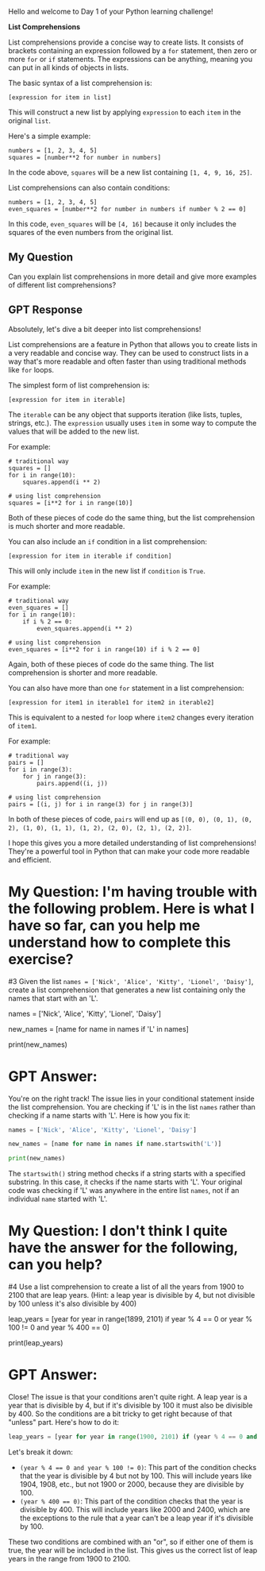 Hello and welcome to Day 1 of your Python learning challenge!

**List Comprehensions**

List comprehensions provide a concise way to create lists. It consists of brackets containing an expression followed by a `for` statement, then zero or more `for` or `if` statements. The expressions can be anything, meaning you can put in all kinds of objects in lists.

The basic syntax of a list comprehension is:

```
[expression for item in list]
```

This will construct a new list by applying `expression` to each `item` in the original `list`.

Here's a simple example:

```
numbers = [1, 2, 3, 4, 5]
squares = [number**2 for number in numbers]
```

In the code above, `squares` will be a new list containing `[1, 4, 9, 16, 25]`.

List comprehensions can also contain conditions:

```
numbers = [1, 2, 3, 4, 5]
even_squares = [number**2 for number in numbers if number % 2 == 0]
```

In this code, `even_squares` will be `[4, 16]` because it only includes the squares of the even numbers from the original list.

## My Question
Can you explain list comprehensions in more detail and give more examples of different list comprehensions?

## GPT Response
Absolutely, let's dive a bit deeper into list comprehensions!

List comprehensions are a feature in Python that allows you to create lists in a very readable and concise way. They can be used to construct lists in a way that's more readable and often faster than using traditional methods like `for` loops. 

The simplest form of list comprehension is:
```
[expression for item in iterable]
```
The `iterable` can be any object that supports iteration (like lists, tuples, strings, etc.). The `expression` usually uses `item` in some way to compute the values that will be added to the new list.

For example:
```
# traditional way
squares = []
for i in range(10):
    squares.append(i ** 2)

# using list comprehension
squares = [i**2 for i in range(10)]
```
Both of these pieces of code do the same thing, but the list comprehension is much shorter and more readable.

You can also include an `if` condition in a list comprehension:
```
[expression for item in iterable if condition]
```
This will only include `item` in the new list if `condition` is `True`.

For example:
```
# traditional way
even_squares = []
for i in range(10):
    if i % 2 == 0:
        even_squares.append(i ** 2)

# using list comprehension
even_squares = [i**2 for i in range(10) if i % 2 == 0]
```
Again, both of these pieces of code do the same thing. The list comprehension is shorter and more readable.

You can also have more than one `for` statement in a list comprehension:
```
[expression for item1 in iterable1 for item2 in iterable2]
```
This is equivalent to a nested `for` loop where `item2` changes every iteration of `item1`.

For example:
```
# traditional way
pairs = []
for i in range(3):
    for j in range(3):
        pairs.append((i, j))

# using list comprehension
pairs = [(i, j) for i in range(3) for j in range(3)]
```
In both of these pieces of code, `pairs` will end up as `[(0, 0), (0, 1), (0, 2), (1, 0), (1, 1), (1, 2), (2, 0), (2, 1), (2, 2)]`.

I hope this gives you a more detailed understanding of list comprehensions! They're a powerful tool in Python that can make your code more readable and efficient.


# My Question: I'm having trouble with the following problem. Here is what I have so far, can you help me understand how to complete this exercise? 

#3 Given the list `names = ['Nick', 'Alice', 'Kitty', 'Lionel', 'Daisy']`, create a list comprehension that generates a new list containing only the names that start with an 'L'.

names = ['Nick', 'Alice', 'Kitty', 'Lionel', 'Daisy']

new_names = [name for name in names if 'L' in names]

print(new_names)

# GPT Answer: 

You're on the right track! The issue lies in your conditional statement inside the list comprehension. You are checking if 'L' is in the list `names` rather than checking if a name starts with 'L'. Here is how you fix it:

```python
names = ['Nick', 'Alice', 'Kitty', 'Lionel', 'Daisy']

new_names = [name for name in names if name.startswith('L')]

print(new_names)
```

The `startswith()` string method checks if a string starts with a specified substring. In this case, it checks if the name starts with 'L'. Your original code was checking if 'L' was anywhere in the entire list `names`, not if an individual `name` started with 'L'.

# My Question: I don't think I quite have the answer for the following, can you help? 

#4 Use a list comprehension to create a list of all the years from 1900 to 2100 that are leap years. (Hint: a leap year is divisible by 4, but not divisible by 100 unless it's also divisible by 400)


leap_years = [year for year in range(1899, 2101) if year % 4 == 0 or year % 100 != 0 and year % 400 == 0]

print(leap_years)


# GPT Answer: 

Close! The issue is that your conditions aren't quite right. A leap year is a year that is divisible by 4, but if it's divisible by 100 it must also be divisible by 400. So the conditions are a bit tricky to get right because of that "unless" part. Here's how to do it:

```python
leap_years = [year for year in range(1900, 2101) if (year % 4 == 0 and year % 100 != 0) or (year % 400 == 0)]
```

Let's break it down:

- `(year % 4 == 0 and year % 100 != 0)`: This part of the condition checks that the year is divisible by 4 but not by 100. This will include years like 1904, 1908, etc., but not 1900 or 2000, because they are divisible by 100.
- `(year % 400 == 0)`: This part of the condition checks that the year is divisible by 400. This will include years like 2000 and 2400, which are the exceptions to the rule that a year can't be a leap year if it's divisible by 100.

These two conditions are combined with an "or", so if either one of them is true, the year will be included in the list. This gives us the correct list of leap years in the range from 1900 to 2100.